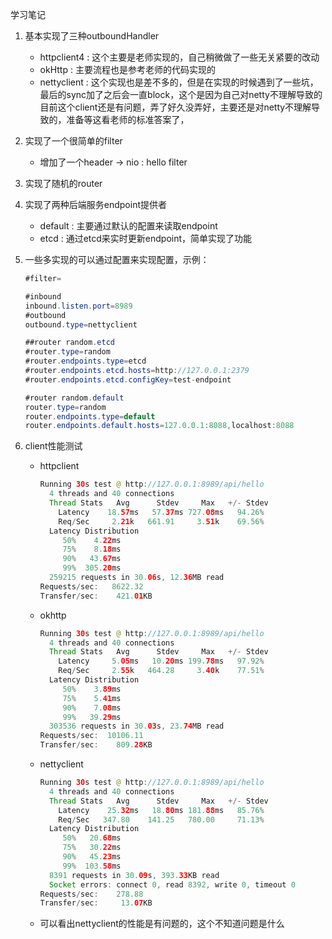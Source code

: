 学习笔记

1. 基本实现了三种outboundHandler
    * httpclient4 : 这个主要是老师实现的，自己稍微做了一些无关紧要的改动
    * okHttp : 主要流程也是参考老师的代码实现的
    * nettyclient : 这个实现也是差不多的，但是在实现的时候遇到了一些坑，最后的sync加了之后会一直block，这个是因为自己对netty不理解导致的 目前这个client还是有问题，弄了好久没弄好，主要还是对netty不理解导致的，准备等这看老师的标准答案了，
2. 实现了一个很简单的filter
    * 增加了一个header -> nio : hello filter
    
3. 实现了随机的router

4. 实现了两种后端服务endpoint提供者
    * default : 主要通过默认的配置来读取endpoint
    * etcd : 通过etcd来实时更新endpoint，简单实现了功能

5. 一些多实现的可以通过配置来实现配置，示例：
    ```java
   #filter=
   
   #inbound
   inbound.listen.port=8989
   #outbound
   outbound.type=nettyclient
   
   ##router random.etcd
   #router.type=random
   #router.endpoints.type=etcd
   #router.endpoints.etcd.hosts=http://127.0.0.1:2379
   #router.endpoints.etcd.configKey=test-endpoint
   
   #router random.default
   router.type=random
   router.endpoints.type=default
   router.endpoints.default.hosts=127.0.0.1:8088,localhost:8088
    ```
   
6. client性能测试
    * httpclient
        ```java
        Running 30s test @ http://127.0.0.1:8989/api/hello
          4 threads and 40 connections
          Thread Stats   Avg      Stdev     Max   +/- Stdev
            Latency    18.57ms   57.37ms 727.08ms   94.26%
            Req/Sec     2.21k   661.91     3.51k    69.56%
          Latency Distribution
             50%    4.22ms
             75%    8.18ms
             90%   43.67ms
             99%  305.20ms
          259215 requests in 30.06s, 12.36MB read
        Requests/sec:   8622.32
        Transfer/sec:    421.01KB
        ```
    * okhttp
        ```java
        Running 30s test @ http://127.0.0.1:8989/api/hello
          4 threads and 40 connections
          Thread Stats   Avg      Stdev     Max   +/- Stdev
            Latency     5.05ms   10.20ms 199.78ms   97.92%
            Req/Sec     2.55k   464.28     3.40k    77.51%
          Latency Distribution
             50%    3.89ms
             75%    5.41ms
             90%    7.08ms
             99%   39.29ms
          303536 requests in 30.03s, 23.74MB read
        Requests/sec:  10106.11
        Transfer/sec:    809.28KB
        ```
      
    * nettyclient
        ```java
        Running 30s test @ http://127.0.0.1:8989/api/hello
          4 threads and 40 connections
          Thread Stats   Avg      Stdev     Max   +/- Stdev
            Latency    25.32ms   18.80ms 181.88ms   85.76%
            Req/Sec   347.80    141.25   780.00     71.13%
          Latency Distribution
             50%   20.68ms
             75%   30.22ms
             90%   45.23ms
             99%  103.58ms
          8391 requests in 30.09s, 393.33KB read
          Socket errors: connect 0, read 8392, write 0, timeout 0
        Requests/sec:    278.88
        Transfer/sec:     13.07KB
        ```
    * 可以看出nettyclient的性能是有问题的，这个不知道问题是什么